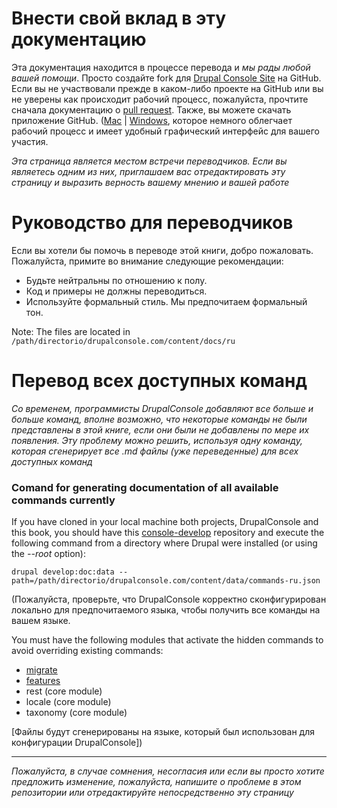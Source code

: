 # Внести свой вклад в эту документацию
Эта документация находится в процессе перевода и *мы рады любой вашей помощи*. Просто создайте fork для [Drupal Console Site](https://github.com/hechoendrupal/drupalconsole.com "(т.е. данной документации)") на GitHub. Если вы не участвовали прежде в каком-либо проекте на GitHub или вы не уверены как происходит рабочий процесс, пожалуйста, прочтите сначала документацию о [pull request](https://help.github.com/articles/using-pull-requests/). Также, вы можете скачать приложение GitHub.
([Mac](https://mac.github.com) | [Windows](https://windows.github.com), которое немного облегчает рабочий процесс и имеет удобный графический интерфейс для вашего участия.

*Эта страница является местом встречи переводчиков. Если вы являетесь одним из них, приглашаем вас отредактировать эту страницу и выразить верность вашему мнению и вашей работе*

# Руководство для переводчиков #
Если вы хотели бы помочь в переводе этой книги, добро пожаловать. Пожалуйста, примите во внимание следующие рекомендации:

* Будьте нейтральны по отношению к полу.
* Код и примеры не должны переводиться.
* Используйте формальный стиль. Мы предпочитаем формальный тон.

Note: The files are located in ```/path/directorio/drupalconsole.com/content/docs/ru```

# Перевод всех доступных команд
*Со временем, программисты DrupalConsole добавляют все больше и больше команд, вполне возможно, что некоторые команды не были представлены в этой книге, если они были не добавлены по мере их появления.
Эту проблему можно решить, используя одну команду, которая сгенерирует все .md файлы (уже переведенные) для всех доступных команд*

### Comand for generating documentation of all available commands currently
If you have cloned in your local machine both projects, DrupalConsole and this book, you should have this [console-develop](https://github.com/weknowinc/drupal-console-develop) repository and execute the following command from a directory where Drupal were installed (or using the *--root* option):

``` 
drupal develop:doc:data --path=/path/directorio/drupalconsole.com/content/data/commands-ru.json 
```

(Пожалуйста, проверьте, что DrupalConsole корректно сконфигурирован локально для предпочитаемого языка, чтобы получить все команды на вашем языке.

 You must have the following modules that activate the hidden commands to avoid overriding existing commands:
* [migrate](https://www.drupal.org/project/migrate)
* [features](https://www.drupal.org/project/features)
* rest (core module)
* locale (core module)
* taxonomy (core module)

[Файлы будут сгенерированы на языке, который был использован для конфигурации DrupalConsole])

___
*Пожалуйста, в случае сомнения, несогласия или если вы просто хотите предложить изменение, пожалуйста, напишите о проблеме в этом репозитории или отредактируйте непосредственно эту страницу*